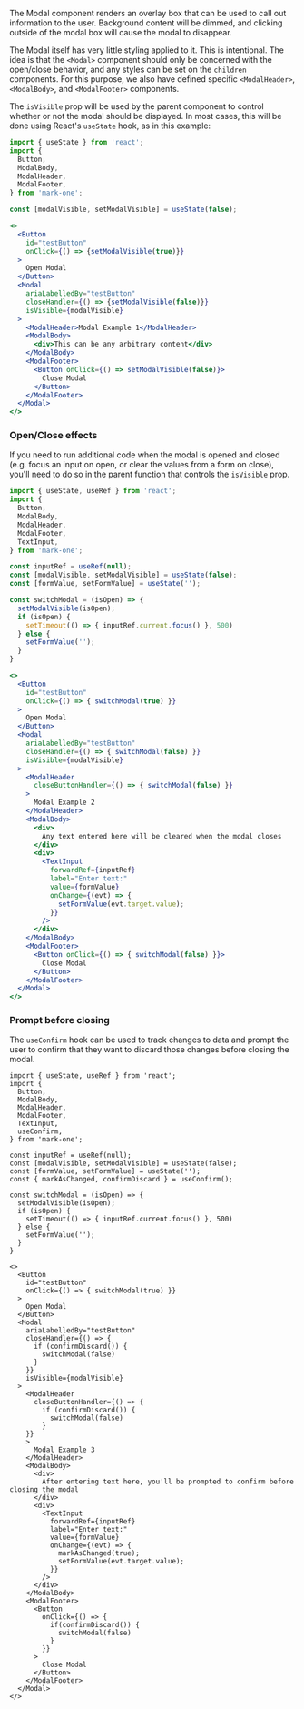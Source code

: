 The Modal component renders an overlay box that can be used to call out information to the user. Background content will be dimmed, and clicking outside of the modal box will cause the modal to disappear.

The Modal itself has very little styling applied to it. This is intentional. The idea is that the `<Modal>` component should only be concerned with the open/close behavior, and any styles can be set on the `children` components. For this purpose, we also have defined specific `<ModalHeader>`, `<ModalBody>`, and `<ModalFooter>` components.

The `isVisible` prop will be used by the parent component to control whether or not the modal should be displayed. In most cases, this will be done using React's `useState` hook, as in this example:

```jsx
import { useState } from 'react';
import { 
  Button,
  ModalBody,
  ModalHeader,
  ModalFooter,
} from 'mark-one';

const [modalVisible, setModalVisible] = useState(false);

<>
  <Button
    id="testButton"
    onClick={() => {setModalVisible(true)}}
  >
    Open Modal
  </Button>
  <Modal
    ariaLabelledBy="testButton"
    closeHandler={() => {setModalVisible(false)}}
    isVisible={modalVisible}
  >
    <ModalHeader>Modal Example 1</ModalHeader>
    <ModalBody>
      <div>This can be any arbitrary content</div>
    </ModalBody>
    <ModalFooter>
      <Button onClick={() => setModalVisible(false)}>
        Close Modal
      </Button>
    </ModalFooter>
  </Modal>
</>
```

### Open/Close effects

If you need to run additional code when the modal is opened and closed (e.g. focus an input on open, or clear the values from a form on close), you'll need to do so in the parent function that controls the `isVisible` prop.

```jsx
import { useState, useRef } from 'react';
import {
  Button,
  ModalBody,
  ModalHeader,
  ModalFooter,
  TextInput,
} from 'mark-one';

const inputRef = useRef(null);
const [modalVisible, setModalVisible] = useState(false);
const [formValue, setFormValue] = useState('');

const switchModal = (isOpen) => {
  setModalVisible(isOpen);
  if (isOpen) {
    setTimeout(() => { inputRef.current.focus() }, 500)
  } else {
    setFormValue('');
  }
}

<>
  <Button
    id="testButton"
    onClick={() => { switchModal(true) }}
  >
    Open Modal
  </Button>
  <Modal
    ariaLabelledBy="testButton"
    closeHandler={() => { switchModal(false) }}
    isVisible={modalVisible}
  >
    <ModalHeader
      closeButtonHandler={() => { switchModal(false) }}
    >
      Modal Example 2
    </ModalHeader>
    <ModalBody>
      <div>
        Any text entered here will be cleared when the modal closes
      </div>
      <div>
        <TextInput
          forwardRef={inputRef}
          label="Enter text:"
          value={formValue}
          onChange={(evt) => {
            setFormValue(evt.target.value);
          }}
        />
      </div>
    </ModalBody>
    <ModalFooter>
      <Button onClick={() => { switchModal(false) }}>
        Close Modal
      </Button>
    </ModalFooter>
  </Modal>
</>
```

### Prompt before closing

The `useConfirm` hook can be used to track changes to data and prompt the user to confirm that they want to discard those changes before closing the modal.

```tsx
import { useState, useRef } from 'react';
import {
  Button,
  ModalBody,
  ModalHeader,
  ModalFooter,
  TextInput,
  useConfirm,
} from 'mark-one';

const inputRef = useRef(null);
const [modalVisible, setModalVisible] = useState(false);
const [formValue, setFormValue] = useState('');
const { markAsChanged, confirmDiscard } = useConfirm();

const switchModal = (isOpen) => {
  setModalVisible(isOpen);
  if (isOpen) {
    setTimeout(() => { inputRef.current.focus() }, 500)
  } else {
    setFormValue('');
  }
}

<>
  <Button
    id="testButton"
    onClick={() => { switchModal(true) }}
  >
    Open Modal
  </Button>
  <Modal
    ariaLabelledBy="testButton"
    closeHandler={() => { 
      if (confirmDiscard()) {
        switchModal(false)
      }
    }}
    isVisible={modalVisible}
  >
    <ModalHeader
      closeButtonHandler={() => { 
        if (confirmDiscard()) {
          switchModal(false)
        }
    }}
    >
      Modal Example 3
    </ModalHeader>
    <ModalBody>
      <div>
        After entering text here, you'll be prompted to confirm before closing the modal
      </div>
      <div>
        <TextInput
          forwardRef={inputRef}
          label="Enter text:"
          value={formValue}
          onChange={(evt) => {
            markAsChanged(true);
            setFormValue(evt.target.value);
          }}
        />
      </div>
    </ModalBody>
    <ModalFooter>
      <Button 
        onClick={() => { 
          if(confirmDiscard()) {
            switchModal(false)
          }
        }}
      >
        Close Modal
      </Button>
    </ModalFooter>
  </Modal>
</>
```
